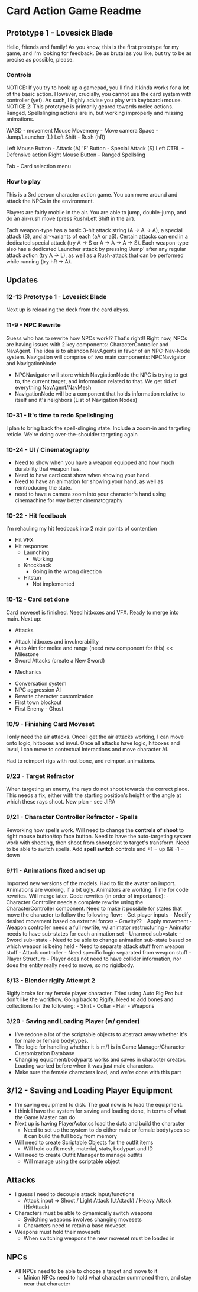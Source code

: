 # Card Action Game Readme

## Prototype 1 - Lovesick Blade
Hello, friends and family! As you know, this is the first prototype for my game, and I'm looking for feedback. Be as brutal as you like, but try to be as precise as possible, please.

### Controls
NOTICE: If you try to hook up a gamepad, you'll find it kinda works for a lot of the basic action. However, crucially, you cannot use the card system with controller (yet). As such, I highly advise you play with keyboard+mouse.
NOTICE 2: This prototype is primarily geared towards melee actions. Ranged, Spellslinging actions are in, but working improperly and missing animations.

WASD - movement
Mouse Movemeny - Move camera
Space - Jump/Launcher (L)
Left Shift - Rush (hR)

Left Mouse Button - Attack (A)
'F' Button - Special Attack (S)
Left CTRL - Defensive action
Right Mouse Button - Ranged Spellsling

Tab - Card selection menu

### How to play
This is a 3rd person character action game. You can move around and attack the NPCs in the environment.

Players are fairly mobile in the air. You are able to jump, double-jump, and do an air-rush move (press Rush/Left Shift in the air).

Each weapon-type has a basic 3-hit attack string (A -> A -> A), a special attack (S), and air-variants of each (aA or aS).
Certain attacks can end in a dedicated special attack (try A -> S or A -> A -> A -> S). Each weapon-type also has a dedicated Launcher attack by pressing 'Jump' after any regular attack action (try A -> L), as well as a Rush-attack that can be performed while running (try hR -> A).

## Updates

### 12-13 Prototype 1 - Lovesick Blade
Next up is reloading the deck from the card abyss.

### 11-9 - NPC Rewrite
Guess who has to rewrite how NPCs work!? That's right!!
Right now, NPCs are having issues with 2 key components: CharacterController and NavAgent. The idea is to abandon NavAgents in favor of an NPC-Nav-Node system.
Navigation will comprise of two main components: NPCNavigator and NavigationNode
- NPCNavigator will store which NavgiationNode the NPC is trying to get to, the current target, and information related to that. We get rid of everything NavAgent/NavMesh
- NavigationNode will be a component that holds information relative to itself and it's neighbors (List of Navigation Nodes)


### 10-31 - It's time to redo Spellslinging
I plan to bring back the spell-slinging state. Include a zoom-in and targeting reticle. We're doing over-the-shoulder targeting again

### 10-24 - UI / Cinematography
- Need to show when you have a weapon equipped and how much durability that weapon has.
- Need to have card cost show when showing your hand.
- Need to have an animation for showing your hand, as well as reintroducing the state.
- need to have a camera zoom into your character's hand using cinemachine for way better cinematography

### 10-22 - Hit feedback
I'm rehauling my hit feedback into 2 main points of contention
- Hit VFX
- Hit responses
	- Launching
		- Working
	- Knockback
		- Going in the wrong direction
	- Hitstun
		- Not implemented

### 10-12 - Card set done
Card moveset is finished. Need hitboxes and VFX. Ready to merge into main. Next up:
* Attacks
- Attack hitboxes and invulnerability
- Auto Aim for melee and range (need new component for this) << Milestone
- Sword Attacks (create a New Sword)
* Mechanics
- Conversation system
- NPC aggression AI
- Rewrite character customization
- First town blockout
- First Enemy - Ghost

### 10/9 - Finishing Card Moveset
I only need the air attacks. Once I get the air attacks working, I can move onto logic, hitboxes and invul. Once all attacks have logic, hitboxes and invul, I can move to contextual interactions and move character AI.

Had to reimport rigs with root bone, and reimport animations.

### 9/23 - Target Refractor
When targeting an enemy, the rays do not shoot towards the correct place. This needs a fix, either with the starting position's height or the angle at which these rays shoot.
New plan - see JIRA

### 9/21 - Character Controller Refractor - Spells
Reworking how spells work. Will need to change the **controls of shoot** to right mouse button/top face button. Need to have the auto-targeting system work with shooting, then shoot from shootpoint to target's transform.
Need to be able to switch spells. Add **spell switch** controls and +1 = up && -1 = down

### 9/11 - Animations fixed and set up
Imported new versions of the models. Had to fix the avatar on import. Animations are working, if a bit ugly. Animators are working. Time for code rewrites. Will merge later.
Code rewrites (in order of importance):
	- Character Controller needs a complete rewrite using the CharacterController component. Need to make it possible for states that move the character to follow the following flow:
		- Get player inputs
		- Modify desired movement based on external forces
			- Gravity??
		- Apply movement
	- Weapon controller needs a full rewrite, w/ animator restructuring
		- Animator needs to have sub-states for each animation set
			- Unarmed sub=state
			- Sword sub=state
		- Need to be able to change animation sub-state based on which weapon is being held
		- Need to separate attack stuff from weapon stuff
	- Attack controller
		- Need specific logic separated from weapon stuff
	- Player Structure
		- Player does not need to have collider information, nor does the entity really need to move, so no rigidbody.

### 8/13 - Blender rigify Attempt 2
Rigify broke for my female player character. Tried using Auto Rig Pro but don't like the workflow. Going back to Rigify. Need to add bones and collections for the following:
	- Skirt
	- Collar
	- Hair
	- Weapons

### 3/29 - Saving and Loading Player (w/ gender)
- I've redone a lot of the scriptable objects to abstract away whether it's for male or female bodytypes.
- The logic for handling whether it is m/f is in Game Manager/Character Customization Database
- Changing equipment/bodyparts works and saves in character creator. Loading worked before when it was just male characters.
- Make sure the female characters load, and we're done with this part

## 3/12 - Saving and Loading Player Equipment
- I'm saving equipment to disk. The goal now is to load the equipment.
- I think I have the system for saving and loading done, in terms of what the Game Master can do
- Next up is having PlayerActor.cs load the data and build the character
	- Need to set up the system to do either male or female bodytypes so it can build the full body from memory
- Will need to create Scriptable Objects for the outfit items
	- Will hold outfit mesh, material, stats, bodypart and ID
- Will need to create Outfit Manager to manage outfits
	- Will manage using the scriptable object

## Attacks
- I guess I need to decouple attack input/functions
	- Attack input => Shoot / Light Attack (LtAttack) / Heavy Attack (HvAttack)
- Characters must be able to dynamically switch weapons
	- Switching weapons involves changing movesets
	- Characters need to retain a base moveset
- Weapons must hold their movesets
	- When switching weapons the new moveset must be loaded in
	
## NPCs
- All NPCs need to be able to choose a target and move to it
	- Minion NPCs need to hold what character summoned them, and stay near that character